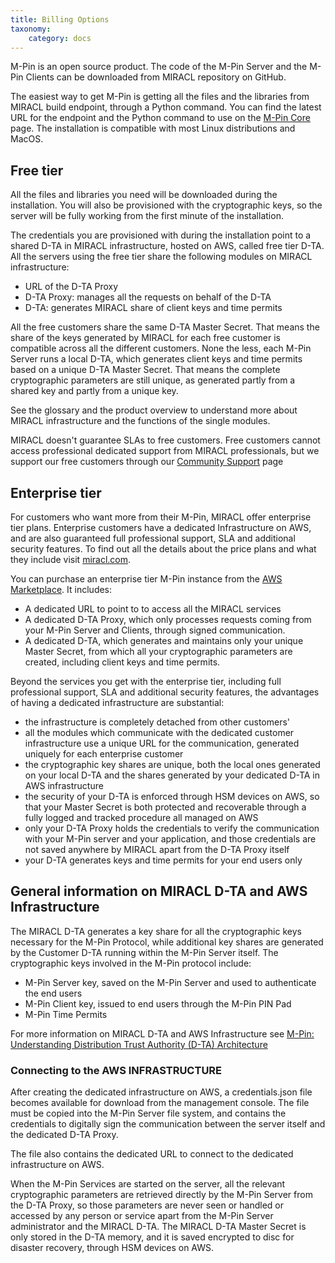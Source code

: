 ```yaml
---
title: Billing Options
taxonomy:
    category: docs
---
```


M-Pin is an open source product. The code of the M-Pin Server and the M-Pin Clients can be downloaded from MIRACL repository on GitHub.

The easiest way to get M-Pin is getting all the files and the libraries from MIRACL build endpoint, through a Python command. You can find the latest URL for the endpoint and the Python command to use on the [M-Pin Core](http://www.certivox.com/m-pin-core) page. The installation is compatible with most Linux distributions and MacOS.

## Free tier

All the files and libraries you need will be downloaded during the installation. You will also be provisioned with the cryptographic keys, so the server will be fully working from the first minute of the installation.

The credentials you are provisioned with during the installation point to a shared D-TA in MIRACL infrastructure, hosted on AWS, called free tier D-TA. All the servers using the free tier share the following modules on MIRACL infrastructure:

*   URL of the D-TA Proxy
*   D-TA Proxy: manages all the requests on behalf of the D-TA
*   D-TA: generates MIRACL share of client keys and time permits

All the free customers share the same D-TA Master Secret. That means the share of the keys generated by MIRACL for each free customer is compatible across all the different customers. None the less, each M-Pin Server runs a local D-TA, which generates client keys and time permits based on a unique D-TA Master Secret. That means the complete cryptographic parameters are still unique, as generated partly from a shared key and partly from a unique key.

See the glossary and the product overview to understand more about MIRACL infrastructure and the functions of the single modules.

MIRACL doesn't guarantee SLAs to free customers. Free customers cannot access professional dedicated support from MIRACL professionals, but we support our free customers through our [Community Support](http://discuss.certivox.com/) page

## Enterprise tier

For customers who want more from their M-Pin, MIRACL offer enterprise tier plans. Enterprise customers have a dedicated Infrastructure on AWS, and are also guaranteed full professional support, SLA and additional security features. To find out all the details about the price plans and what they include visit [miracl.com](http://www.certivox.com/).

You can purchase an enterprise tier M-Pin instance from the [AWS Marketplace](https://aws.amazon.com/marketplace/search/results/ref=srh_navgno_search_box?page=1&searchTerms=certivox). It includes:

*   A dedicated URL to point to to access all the MIRACL services
*   A dedicated D-TA Proxy, which only processes requests coming from your M-Pin Server and Clients, through signed communication.
*   A dedicated D-TA, which generates and maintains only your unique Master Secret, from which all your cryptographic parameters are created, including client keys and time permits.

Beyond the services you get with the enterprise tier, including full professional support, SLA and additional security features, the advantages of having a dedicated infrastructure are substantial:

*   the infrastructure is completely detached from other customers'
*   all the modules which communicate with the dedicated customer infrastructure use a unique URL for the communication, generated uniquely for each enterprise customer
*   the cryptographic key shares are unique, both the local ones generated on your local D-TA and the shares generated by your dedicated D-TA in AWS infrastructure
*   the security of your D-TA is enforced through HSM devices on AWS, so that your Master Secret is both protected and recoverable through a fully logged and tracked procedure all managed on AWS
*   only your D-TA Proxy holds the credentials to verify the communication with your M-Pin server and your application, and those credentials are not saved anywhere by MIRACL apart from the D-TA Proxy itself
*   your D-TA generates keys and time permits for your end users only

## General information on MIRACL D-TA and AWS Infrastructure

The MIRACL D-TA generates a key share for all the cryptographic keys necessary for the M-Pin Protocol, while additional key shares are generated by the Customer D-TA running within the M-Pin Server itself. The cryptographic keys involved in the M-Pin protocol include:

*   M-Pin Server key, saved on the M-Pin Server and used to authenticate the end users
*   M-Pin Client key, issued to end users through the M-Pin PIN Pad
*   M-Pin Time Permits

For more information on MIRACL D-TA and AWS Infrastructure see [M-Pin: Understanding Distribution Trust Authority (D-TA) Architecture](/docs/m-pin-core/mpin-understanding-dta)

### Connecting to the AWS INFRASTRUCTURE

After creating the dedicated infrastructure on AWS, a credentials.json file becomes available for download from the management console. The file must be copied into the M-Pin Server file system, and contains the credentials to digitally sign the communication between the server itself and the dedicated D-TA Proxy.

The file also contains the dedicated URL to connect to the dedicated infrastructure on AWS.

When the M-Pin Services are started on the server, all the relevant cryptographic parameters are retrieved directly by the M-Pin Server from the D-TA Proxy, so those parameters are never seen or handled or accessed by any person or service apart from the M-Pin Server administrator and the MIRACL D-TA. The MIRACL D-TA Master Secret is only stored in the D-TA memory, and it is saved encrypted to disc for disaster recovery, through HSM devices on AWS.